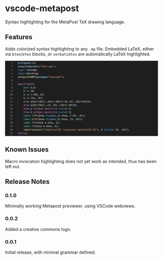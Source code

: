 # vscode-metapost

Syntax highlighting for the MetaPost TeX drawing language.

## Features

Adds colorized syntax highlighting to any `.mp` file. Embedded LaTeX, either via `btex`/`etex` blocks, or `verbatimtex` are automatically LaTeX highlighted.

![feature X](images/example-highlight.png)

## Known Issues

Macro invocation highlighting does not yet work as intended, thus has been left out.

## Release Notes

### 0.1.0

Minimally working Metapost previewer, using VSCode webviews.

### 0.0.2

Added a creative commons logo.

### 0.0.1

Initial release, with minimal grammar defined.